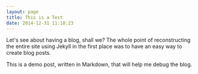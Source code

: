 ```yaml
---
layout: page
title: This is a Test
date: 2014-12-31 11:18:23
---
```

Let's see about having a blog, shall we? The whole point of reconstructing the entire site using Jekyll in the first place was to have an easy
way to create blog posts.

This is a demo post, written in Markdown, that will help me debug the blog.
